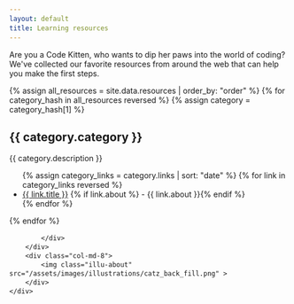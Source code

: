 ```yaml
---
layout: default
title: Learning resources
---
```


<div class="container-fluid cover-joinus">
	<div class="row">
		<div class="col-md-12">
			<div class="page-dscr">
				<p>Are you a Code Kitten, who wants to dip her paws into the world of coding? We've collected our favorite resources from around the web that can help you make the first steps.</p>
				{% assign all_resources = site.data.resources | order_by: "order" %}
				{% for category_hash in all_resources reversed %}
				{% assign category = category_hash[1] %}
				<h2>{{ category.category }}</h2>
				<div class="break"></div>
				<p>{{ category.description }}</p>
				<ul>{% assign category_links = category.links | sort: "date" %}
					{% for link in category_links reversed %}
						<li>
							<a href="{{ link.url }}" target="_blank">{{ link.title }}</a>
							{% if link.about %} - {{ link.about }}{% endif %}
						</li>
					{% endfor %}
				</ul>
				{% endfor %}

			</div>
		</div>
		<div class="col-md-8">
			<img class="illu-about" src="/assets/images/illustrations/catz_back_fill.png" >
		</div>
	</div>
</div>